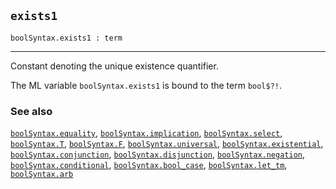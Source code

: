## `exists1`

``` hol4
boolSyntax.exists1 : term
```

------------------------------------------------------------------------

Constant denoting the unique existence quantifier.

The ML variable `boolSyntax.exists1` is bound to the term `bool$?!`.

### See also

[`boolSyntax.equality`](#boolSyntax.equality),
[`boolSyntax.implication`](#boolSyntax.implication),
[`boolSyntax.select`](#boolSyntax.select),
[`boolSyntax.T`](#boolSyntax.T), [`boolSyntax.F`](#boolSyntax.F),
[`boolSyntax.universal`](#boolSyntax.universal),
[`boolSyntax.existential`](#boolSyntax.existential),
[`boolSyntax.conjunction`](#boolSyntax.conjunction),
[`boolSyntax.disjunction`](#boolSyntax.disjunction),
[`boolSyntax.negation`](#boolSyntax.negation),
[`boolSyntax.conditional`](#boolSyntax.conditional),
[`boolSyntax.bool_case`](#boolSyntax.bool_case),
[`boolSyntax.let_tm`](#boolSyntax.let_tm),
[`boolSyntax.arb`](#boolSyntax.arb)

